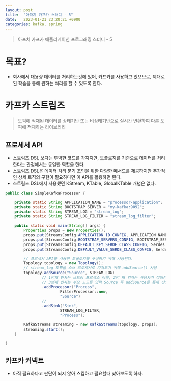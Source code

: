 ```yaml
---
layout: post
title:  "아파치 카프카 스터디 - 5"
date:   2023-01-21 23:20:21 +0900
categories: kafka, spring
---
```


> 아프치 카프카 애플리케이션 프로그래밍 스터디 - 5


# 목표?
- 회사에서 대용량 데이터를 처리하는것에 있어, 카프카를 사용하고 있으므로, 제대로된 학습을 통해 원하는 처리를 할 수 있도록 한다.


# 카프카 스트림즈
> 토픽에 적재된 데이터를 상태기반 또는 비상태기반으로 실시간 변환하여 다른 토픽에 적재하는 라이브러리

## 프로세서 API
- 스트림즈 DSL 보다는 투박한 코드를 가지지만, 토폴로지를 기준으로 데이터를 처리한다는 관점에서는 동일한 역할을 한다.
- 스트림즈 DSL은 데이터 처리 분기 조인을 위한 다양한 메서드를 제공하지만 추가적인 상세 로직의 구현이 필요하다면 이 API를 활용하면 된다.
- 스트림즈 DSL에서 사용했던 KStream, KTable, GlobalKTable 개념은 없다.

```java
public class SimpleKafkaProcessor {

    private static String APPLICATION_NAME = "processor-application";
    private static String BOOTSTRAP_SERVER = "my-kafka:9092";
    private static String STREAM_LOG = "stream_log";
    private static String STREAM_LOG_FILTER = "stream_log_filter";

    public static void main(String[] args) {
        Properties props = new Properties();
        props.put(StreamsConfig.APPLICATION_ID_CONFIG, APPLICATION_NAME);
        props.put(StreamsConfig.BOOTSTRAP_SERVERS_CONFIG, BOOTSTRAP_SERVER);
        props.put(StreamsConfig.DEFAULT_KEY_SERDE_CLASS_CONFIG, Serdes.String().getClass());
        props.put(StreamsConfig.DEFAULT_VALUE_SERDE_CLASS_CONFIG, Serdes.String().getClass());

        // 프로세서 API를 사용한 토폴로지를 구성하기 위해 사용된다.
        Topology topology = new Topology();
        // stream_log 토픽을 소스 프로세서로 가져오기 위해 addSource() 사용
        topology.addSource("Source", STREAM_LOG)
                // 1번째 인자는 스트림 프로세스 이름, 2번 째 인자는 사용자가 정의한 프로세서 인스턴스
                // 3번째 인자는 부모 노드를 입력 Source 즉 addSource를 통해 선언한 소스프로세서의 다음 프로세서는 Process 스트림 프로세서이다.
                .addProcessor("Process",
                        FilterProcessor::new,
                        "Source")
                //
                .addSink("Sink",
                        STREAM_LOG_FILTER,
                        "Process");

        KafkaStreams streaming = new KafkaStreams(topology, props);
        streaming.start();
    }

}
```

## 카프카 커넥트
- 아직 필요하다고 판단이 되지 않아 스킵하고 필요할때 찾아보도록 하자.

